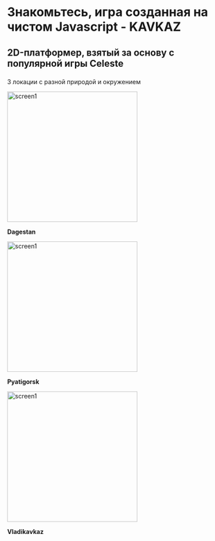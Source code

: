 <h1>Знакомьтесь, игра созданная на чистом Javascript - KAVKAZ</h1>
<h2><p>2D-платформер, взятый за основу с популярной игры Celeste</p></h2>

<p>3 локации с разной природой и окружением </p>
<div id="Loc1">
  <img src="https://github.com/duahifnv/2dplatformer/assets/16369235/778078fe-cd0c-4c29-8237-0a6befcf2861" alt="screen1" width=300px></img>
  <p><b>Dagestan</b></p>
</div>
<div id="Loc2">
  <img src="https://github.com/duahifnv/2dplatformer/assets/16369235/2fbaf7d6-1a6d-4540-a890-c4039c34ece4" alt="screen1" width=300px></img>
  <p><b>Pyatigorsk</b></p>
</div>
<div id="Loc3">
  <img src="https://github.com/duahifnv/2dplatformer/assets/16369235/98cb3ad8-e0d9-433b-8e5a-fe4dc7a41f78" alt="screen1" width=300px></img>
  <p><b>Vladikavkaz</b></p>
</div>

